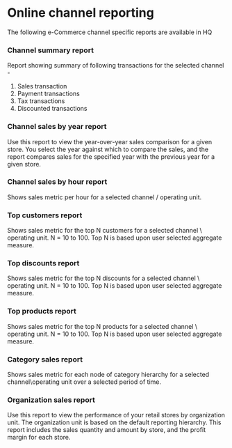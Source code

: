# Online channel reporting

The following e-Commerce channel specific reports are available in HQ 

### Channel summary report
Report showing summary of following transactions for the selected channel - 
1. Sales transaction
2. Payment transactions
3. Tax transactions
4. Discounted transactions
 
### Channel sales by year report 
Use this report to view the year-over-year sales comparison for a given store. You select the year against which to compare the sales, and the report compares sales for the specified year with the previous year for a given store. 

### Channel sales by hour report
Shows sales metric per hour for a selected channel / operating unit. 

### Top customers report
Shows sales metric for the top N customers for a selected channel \ operating unit. N = 10 to 100. Top N is based upon user selected aggregate measure. 

### Top discounts report
Shows sales metric for the top N discounts for a selected channel \ operating unit. N = 10 to 100. Top N is based upon user selected aggregate measure. 

### Top products report
Shows sales metric for the top N products for a selected channel \ operating unit. N = 10 to 100. Top N is based upon user selected aggregate measure. 

### Category sales report
Shows sales metric for each node of category hierarchy for a selected channel\operating unit over a selected period of time. 

### Organization sales report 
Use this report to view the performance of your retail stores by organization unit. The organization unit is based on the default reporting hierarchy. This report includes the sales quantity and amount by store, and the profit margin for each store. 
